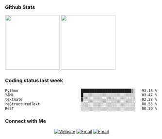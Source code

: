 
### Github Stats

<a href="https://github.com/lileixuan">
  <img height="180em" src="https://github-readme-stats.vercel.app/api?username=lileixuan&theme=buefy&show_icons=true" />
  <img height="180em" src="https://github-readme-stats.vercel.app/api/top-langs/?username=lileixuan&theme=buefy&layout=compact" />
</a>

### Coding status last week 

<!--START_SECTION:waka-->

```txt
Python                             ███████████████████████▒░   93.18 %
YAML                               █░░░░░░░░░░░░░░░░░░░░░░░░   03.47 %
textmate                           ▓░░░░░░░░░░░░░░░░░░░░░░░░   02.28 %
reStructuredText                   ░░░░░░░░░░░░░░░░░░░░░░░░░   00.53 %
ReST                               ░░░░░░░░░░░░░░░░░░░░░░░░░   00.30 %
```

<!--END_SECTION:waka-->

### Connect with Me 

<p align="center">
<a href="https://www.koomu.cn/"><img alt="Website" src="https://img.shields.io/badge/Website-www.koomu.cn-blue?style=flat-square&logo=google-chrome"></a>
<a href="mailto:lileixuan@gmail.com"><img alt="Email" src="https://img.shields.io/badge/Email-lileixuan@gmail.com-blue?style=flat-square&logo=gmail"></a>
<a href="https://www.koomu.cn/rss/"><img alt="Email" src="https://img.shields.io/badge/RSS-www.koomu.cn%2Frss%2F-blue?style=flat-square&logo=rss"></a>


</p>
